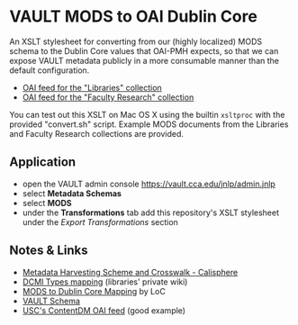 # VAULT MODS to OAI Dublin Core

An XSLT stylesheet for converting from our (highly localized) MODS schema to the Dublin Core values that OAI-PMH expects, so that we can expose VAULT metadata publicly in a more consumable manner than the default configuration.

 - [OAI feed for the "Libraries" collection](https://vault.cca.edu/oai?verb=ListRecords&metadataPrefix=oai_dc&set=6b755832-4070-73d2-77b3-3febcc1f5fad)
 - [OAI feed for the "Faculty Research" collection](https://vault.cca.edu/oai?verb=ListRecords&metadataPrefix=oai_dc&set=e96ccf65-0098-44bb-bec0-6e1cd5466046)

You can test out this XSLT on Mac OS X using the builtin `xsltproc` with the provided "convert.sh" script. Example MODS documents from the Libraries and Faculty Research collections are provided.

## Application

- open the VAULT admin console https://vault.cca.edu/jnlp/admin.jnlp
- select **Metadata Schemas**
- select **MODS**
- under the **Transformations** tab add this repository's XSLT stylesheet under the _Export Transformations_ section

## Notes & Links

- [Metadata Harvesting Scheme and Crosswalk - Calisphere](https://help.oac.cdlib.org/support/solutions/articles/9000088362-calisphere-metadata-requirements-and-scheme)
- [DCMI Types mapping](https://sites.google.com/a/cca.edu/libraries/home/vault/calisphere-dcmi-types) (libraries' private wiki)
- [MODS to Dublin Core Mapping](http://www.loc.gov/standards/mods/mods-dcsimple.html) by LoC
- [VAULT Schema](https://github.com/cca/vault_schema)
- [USC's ContentDM OAI feed](http://digitallibrary.usc.edu/oai/oai.php?verb=ListSets) (good example)
